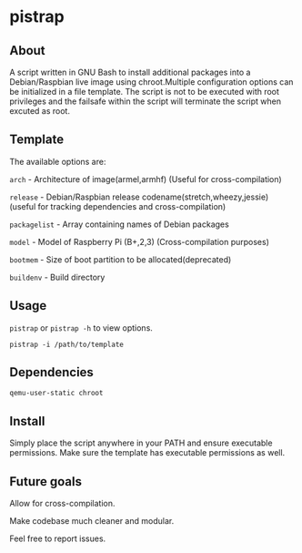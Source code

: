 # pistrap

## About
A script written in GNU Bash to install additional packages into a Debian/Raspbian live image using chroot.Multiple configuration options can be initialized in a file template. The script is not to be executed with root privileges and the failsafe within the script will terminate the script when excuted as root.


## Template
The available options are:

`arch` - Architecture of image(armel,armhf) (Useful for cross-compilation)

`release` - Debian/Raspbian release codename(stretch,wheezy,jessie) (useful for tracking dependencies and cross-compilation)

`packagelist` - Array containing names of Debian packages

`model` - Model of Raspberry Pi (B+,2,3) (Cross-compilation purposes)

`bootmem` - Size of boot partition to be allocated(deprecated)

`buildenv` - Build directory





## Usage
`pistrap` or `pistrap -h` to view options.

`pistrap -i /path/to/template`

## Dependencies
`qemu-user-static chroot`

## Install

Simply place the script anywhere in your PATH and ensure executable permissions. Make sure the template has executable permissions as well.


## Future goals

Allow for cross-compilation.

Make codebase much cleaner and modular.


Feel free to report issues.    
